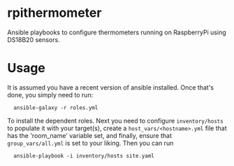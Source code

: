 # rpithermometer
Ansible playbooks to configure thermometers running on RaspberryPi using
DS18B20 sensors.

# Usage
It is assumed you have a recent version of ansible installed. Once that's done,
you simply need to run:
```
  ansible-galaxy -r roles.yml
 ``` 
To install the dependent roles. Next you need to configure `inventory/hosts` to
populate it with your target(s), create a `host_vars/<hostname>.yml` file that
has the 'room_name' variable set, and finally, ensure that `group_vars/all.yml`
is set to your liking. Then you can run
```
  ansible-playbook -i inventory/hosts site.yaml
```
